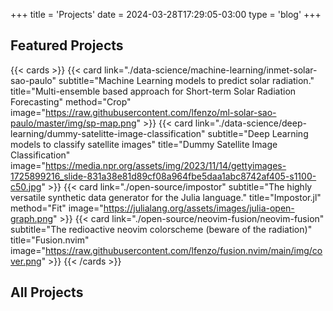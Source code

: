 +++
title = 'Projects'
date = 2024-03-28T17:29:05-03:00
type = 'blog'
+++

## Featured Projects

{{< cards >}}
    {{<
        card link="./data-science/machine-learning/inmet-solar-sao-paulo" 
        subtitle="Machine Learning models to predict solar radiation."
        title="Multi-ensemble based approach for Short-term Solar Radiation Forecasting"
        method="Crop"
        image="https://raw.githubusercontent.com/lfenzo/ml-solar-sao-paulo/master/img/sp-map.png"
    >}}
    {{<
        card link="./data-science/deep-learning/dummy-satelitte-image-classification" 
        subtitle="Deep Learning models to classify satellite images"
        title="Dummy Satellite Image Classification"
        image="https://media.npr.org/assets/img/2023/11/14/gettyimages-1725899216_slide-831a38e81d89cf08a964fbe5daa1abc8742af405-s1100-c50.jpg"
    >}}
    {{<
        card link="./open-source/impostor" 
        subtitle="The highly versatile synthetic data generator for the Julia language."
        title="Impostor.jl"
        method="Fit"
        image="https://julialang.org/assets/images/julia-open-graph.png"
    >}}
    {{<
        card link="./open-source/neovim-fusion/neovim-fusion" 
        subtitle="The redioactive neovim colorscheme (beware of the radiation)"
        title="Fusion.nvim"
        image="https://raw.githubusercontent.com/lfenzo/fusion.nvim/main/img/cover.png"
    >}}
{{< /cards >}}

<!--
TODO: uncomment this part when the support for taxonomies in the theme is functional

## Search for..

{{< cards >}}
  {{< card link="../tags" icon="tag" title="Tags" >}}
  {{< card link="../categories" icon="collection" title="Categories" >}}
{{< /cards >}}
-->

## All Projects

